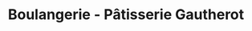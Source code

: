 ---
title: "Boulangerie - Pâtisserie Gautherot"
url: /haguenau/boulangerie-patisserie-gautherot/
shop: boulangerie
---